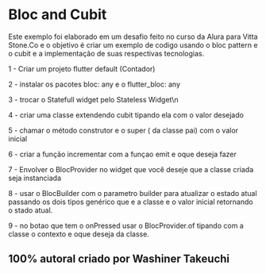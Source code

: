 # Bloc and Cubit

Este exemplo foi elaborado em um desafio feito no curso da Alura para Vitta Stone.Co e o objetivo é criar um exemplo de codigo usando o bloc pattern e o cubit e a implementação de suas respectivas tecnologias.

1 - Criar um projeto flutter default (Contador)

2 - instalar os pacotes bloc: any e o flutter_bloc: any

3 - trocar o Statefull widget pelo Stateless Widget\n

4 - criar uma classe extendendo cubit tipando ela com o valor desejado

5 - chamar o método construtor e o super ( da classe pai) com o valor inicial

6 - criar a função incrementar com a funçao emit e oque deseja fazer

7 - Envolver o BlocProvider no widget que você deseje que a classe criada seja instanciada

8 - usar o BlocBuilder com o parametro builder para atualizar o estado atual passando os dois tipos genérico que e a classe e o valor inicial retornando o stado atual.

9 - no botao que tem o onPressed usar o BlocProvider.of tipando com a classe o contexto e oque deseja da classe.


## 100% autoral criado por Washiner Takeuchi
